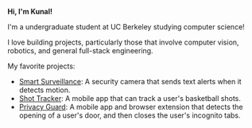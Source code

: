 **Hi, I'm Kunal!** 

I'm a undergraduate student at UC Berkeley studying computer science!

I love building projects, particularly those that involve computer vision, robotics, and general full-stack engineering.

My favorite projects:

- [Smart Surveillance](https://github.com/kdutta9/Smart-Surveillance): A security camera that sends text alerts when it detects motion.
- [Shot Tracker](https://github.com/kdutta9/ShotTracker): A mobile app that can track a user's basketball shots.
- [Privacy Guard](https://github.com/kdutta9/PrivacyGuard): A mobile app and browser extension that detects the opening of a user's door, and then closes the user's incognito tabs.